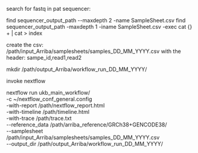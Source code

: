 search for fastq in pat sequencer:

find sequencer_output_path --maxdepth 2 -name SampleSheet.csv
find sequencer_output_path  -maxdepth 1 -iname SampleSheet.csv -exec cat {} + | cat > index

create the csv:
/path/input_Arriba/samplesheets/samples_DD_MM_YYYY.csv 
with the header: sampe_id,read1,read2

mkdir /path/output_Arriba/workflow_run_DD_MM_YYYY/

invoke nextflow 

nextflow run ukb_main_workflow/  \
	-c ~/nextflow_conf_general.config \
	-with-report /path/nextflow_report.html \
	-with-timeline /path/timeline.html \
	-with-trace /path/trace.txt \
	--reference_data /path/arriba_reference/GRCh38+GENCODE38/ \
	--samplesheet /path/input_Arriba/samplesheets/samples_DD_MM_YYYY.csv \
	--output_dir /path/output_Arriba/workflow_run_DD_MM_YYYY/ 

